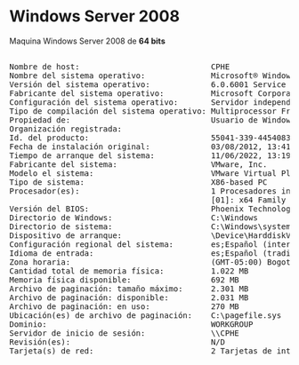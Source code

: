 # Windows Server 2008

Maquina Windows Server 2008 de **64 bits**

<pre>

Nombre de host:                            CPHE
Nombre del sistema operativo:              Microsoft® Windows Server® 2008 Standard
Versión del sistema operativo:             6.0.6001 Service Pack 1 Compilación 6001
Fabricante del sistema operativo:          Microsoft Corporation
Configuración del sistema operativo:       Servidor independiente
Tipo de compilación del sistema operativo: Multiprocessor Free
Propiedad de:                              Usuario de Windows
Organización registrada:
Id. del producto:                          55041-339-4454083-76075
Fecha de instalación original:             03/08/2012, 13:41:45
Tiempo de arranque del sistema:            11/06/2022, 13:19:49
Fabricante del sistema:                    VMware, Inc.
Modelo el sistema:                         VMware Virtual Platform
Tipo de sistema:                           X86-based PC
Procesador(es):                            1 Procesadores instalados.
                                           [01]: x64 Family 23 Model 8 Stepping 2 AuthenticAMD ~3493 Mhz
Versión del BIOS:                          Phoenix Technologies LTD 6.00, 12/11/2020
Directorio de Windows:                     C:\Windows
Directorio de sistema:                     C:\Windows\system32
Dispositivo de arranque:                   \Device\HarddiskVolume1
Configuración regional del sistema:        es;Español (internacional)
Idioma de entrada:                         es;Español (tradicional)
Zona horaria:                              (GMT-05:00) Bogotá, Lima, Quito, Rio Branco
Cantidad total de memoria física:          1.022 MB
Memoria física disponible:                 692 MB
Archivo de paginación: tamaño máximo:      2.301 MB
Archivo de paginación: disponible:         2.031 MB
Archivo de paginación: en uso:             270 MB
Ubicación(es) de archivo de paginación:    C:\pagefile.sys
Dominio:                                   WORKGROUP
Servidor de inicio de sesión:              \\CPHE
Revisión(es):                              N/D
Tarjeta(s) de red:                         2 Tarjetas de interfaz de red instaladas.
</pre>
